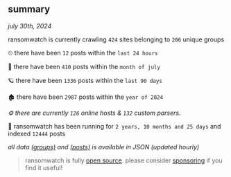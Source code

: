 
## summary
_july 30th, 2024_

ransomwatch is currently crawling `424` sites belonging to `206` unique groups

⏲ there have been `12` posts within the `last 24 hours`

🦈 there have been `410` posts within the `month of july`

🪐 there have been `1336` posts within the `last 90 days`

🏚 there have been `2987` posts within the `year of 2024`

_⚙️ there are currently `126` online hosts & `132` custom parsers._

🦕 ransomwatch has been running for `2 years, 10 months and 25 days` and indexed `12444` posts

_all data  [(groups)](http://ransomwhat.telemetry.ltd/groups) and [(posts)](http://ransomwhat.telemetry.ltd/posts) is available in JSON (updated hourly)_

> ransomwatch is fully [open source](https://github.com/joshhighet/ransomwatch#ransomwatch--). please consider [sponsoring](https://github.com/sponsors/joshhighet) if you find it useful!
